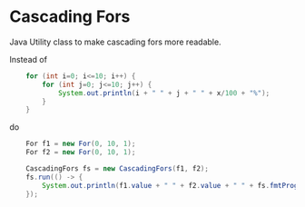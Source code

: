 # Cascading Fors

Java Utility class to make cascading fors more readable. 

Instead of 

```java
    for (int i=0; i<=10; i++) {
        for (int j=0; j<=10; j++) {
            System.out.println(i + " " + j + " " + x/100 + "%");
        }
    }
```
     
do 

```java    
    For f1 = new For(0, 10, 1);
    For f2 = new For(0, 10, 1);

    CascadingFors fs = new CascadingFors(f1, f2);
    fs.run(() -> {
        System.out.println(f1.value + " " + f2.value + " " + fs.fmtProgress());
    });
```
    
